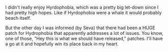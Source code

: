 

I didn't really enjoy Hyrdophobia, which was a pretty big let-down since I had pretty high hopes. Like if Hyrdophobia were a whale it would probably beach itself.



But the other day I was informed (by Seva) that there had been a HUGE patch for Hydrophobia that apparently addresses a lot of issues. You know, one of those, "Hey this is what we should have released," patches. I'll have a go at it and hopefully win its place back in my heart.




